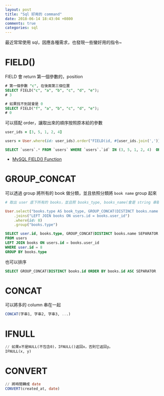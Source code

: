 ```yaml
---
layout: post
title: "Sql 好用的 command"
date: 2018-06-14 18:43:04 +0800
comments: true
categories: sql
---
```


最近常常使用 sql，因應各種需求，也發現一些蠻好用的指令~

<!-- more -->

# FIELD()

FIELD 會 return 第一個參數的，position

```sql
# 第一個參數 "c", 在後面第三個位置
SELECT FIELD("c", "a", "b", "c", "d", "e");
# 3

# 如果找不到就會是 0
SELECT FIELD("f", "a", "b", "c", "d", "e");
# 0
```
可以搭配 order，讓取出來的順序按照原本給的參數

```ruby
user_ids = [3, 5, 1, 2, 4]

users = User.where(id: user_ids).order("FIELD(id, #{user_ids.join(',')})")
```

```sql
SELECT `users`.* FROM `users` WHERE `users`.`id` IN (3, 5, 1, 2, 4)  ORDER BY FIELD(id, 3,5,1,2,4)"
```

* [MySQL FIELD() Function](https://www.w3schools.com/sql/func_mysql_field.asp)

# GROUP_CONCAT

可以透過 group 將所有的 book 做分類，並且依照分類將 `book name` group 起來

```ruby
# 取出 user 底下所有的 books，並且照 books_type, books_name(會是 string 串聯起來)

User.select("books.type AS book_type, GROUP_CONCAT(DISTINCT books.name SEPARATOR ', ') as book_name")
    .joins("LEFT JOIN books ON users.id = books.user_id")
    .where(id: 8)
    .group("books.type")
```

```sql
SELECT user.id, books.type, GROUP_CONCAT(DISTINCT books.name SEPARATOR ', ') as book_name
FROM users
LEFT JOIN books ON users.id = books.user_id
WHERE user.id = 8
GROUP BY books.type
```

也可以排序

```sql
SELECT GROUP_CONCAT(DISTINCT books.id ORDER BY books.id ASC SEPARATOR ', ') as book_name
```

# CONCAT

可以將多的 column 串在一起

```sql
CONCAT(字串1, 字串2, 字串3, ...)
```

# IFNULL

```sql
// 如果x不是NULL(不包含0)，IFNULL()返回x，否則它返回y。
IFNULL(x, y)
```

# CONVERT

```sql
// 將時間轉成 date
CONVERT(created_at, date)
```